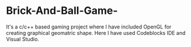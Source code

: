 # Brick-And-Ball-Game-
It's a c/c++ based gaming project where I have included OpenGL for creating graphical geomatric shape. 
Here I have used Codeblocks IDE and Visual Studio.
